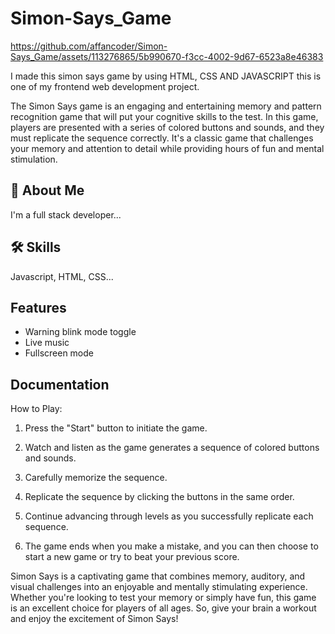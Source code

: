 # Simon-Says_Game

https://github.com/affancoder/Simon-Says_Game/assets/113276865/5b990670-f3cc-4002-9d67-6523a8e46383

I made this simon says game by using HTML, CSS AND JAVASCRIPT this is one of my frontend web development project.

The Simon Says game is an engaging and entertaining memory and pattern recognition game that will put your cognitive skills to the test. In this game, players are presented with a series of colored buttons and sounds, and they must replicate the sequence correctly. It's a classic game that challenges your memory and attention to detail while providing hours of fun and mental stimulation.

## 🚀 About Me

I'm a full stack developer...

## 🛠 Skills

Javascript, HTML, CSS...

## Features

- Warning blink mode toggle
- Live music
- Fullscreen mode

## Documentation

How to Play:

1. Press the "Start" button to initiate the game.

2. Watch and listen as the game generates a sequence of colored buttons and sounds.
3. Carefully memorize the sequence.
4. Replicate the sequence by clicking the buttons in the same order.
5. Continue advancing through levels as you successfully replicate each sequence.
6. The game ends when you make a mistake, and you can then choose to start a new game or try to beat your previous score.

Simon Says is a captivating game that combines memory, auditory, and visual challenges into an enjoyable and mentally stimulating experience. Whether you're looking to test your memory or simply have fun, this game is an excellent choice for players of all ages. So, give your brain a workout and enjoy the excitement of Simon Says!
